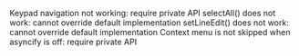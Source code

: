Keypad navigation not working: require private API
selectAll() does not work: cannot override default implementation
setLineEdit() does not work: cannot override default implementation
Context menu is not skipped when asyncify is off: require private API
